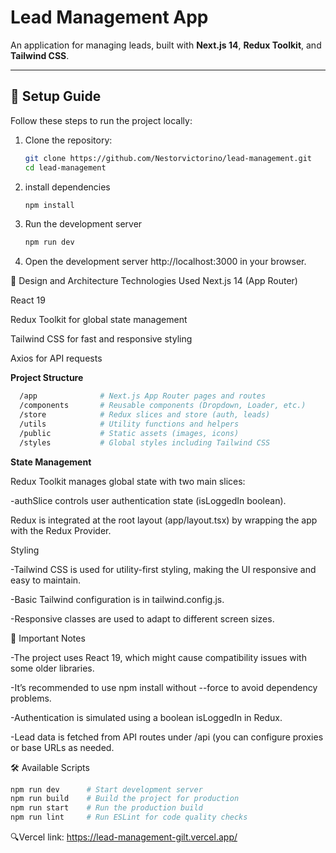 # Lead Management App

An application for managing leads, built with **Next.js 14**, **Redux Toolkit**, and **Tailwind CSS**.

---

## 🚀 Setup Guide

Follow these steps to run the project locally:

1. Clone the repository:
     ```bash
     git clone https://github.com/Nestorvictorino/lead-management.git
     cd lead-management
     
2. install dependencies
     ```bash
     npm install
     
3. Run the development server
    ```bash
    npm run dev
    
4. Open the development server http://localhost:3000 in your browser.


🧠 Design and Architecture
Technologies Used
Next.js 14 (App Router)

React 19

Redux Toolkit for global state management

Tailwind CSS for fast and responsive styling

Axios for API requests

****Project Structure****
  ```bash
    /app              # Next.js App Router pages and routes
    /components       # Reusable components (Dropdown, Loader, etc.)
    /store            # Redux slices and store (auth, leads)
    /utils            # Utility functions and helpers
    /public           # Static assets (images, icons)
    /styles           # Global styles including Tailwind CSS
```


****State Management****

Redux Toolkit manages global state with two main slices:

  -authSlice controls user authentication state (isLoggedIn boolean).

Redux is integrated at the root layout (app/layout.tsx) by wrapping the app with the Redux Provider.

Styling

  -Tailwind CSS is used for utility-first styling, making the UI responsive and easy to maintain.

  -Basic Tailwind configuration is in tailwind.config.js.

  -Responsive classes are used to adapt to different screen sizes.

📌 Important Notes

  -The project uses React 19, which might cause compatibility issues with some older libraries.

  -It’s recommended to use npm install without --force to avoid dependency problems.

  -Authentication is simulated using a boolean isLoggedIn in Redux.

  -Lead data is fetched from API routes under /api (you can configure proxies or base URLs as needed.

🛠 Available Scripts
  ```bash
  npm run dev      # Start development server
  npm run build    # Build the project for production
  npm run start    # Run the production build
  npm run lint     # Run ESLint for code quality checks
```

🔍Vercel link: https://lead-management-gilt.vercel.app/

